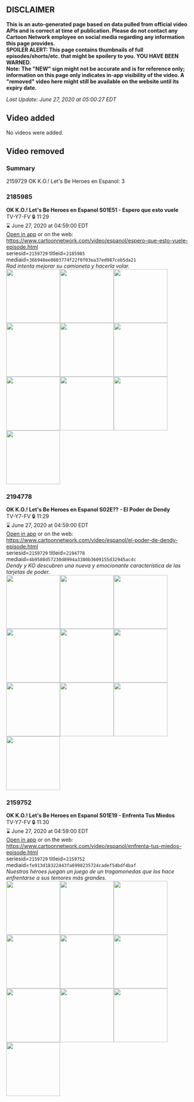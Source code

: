 ## DISCLAIMER
**This is an auto-generated page based on data pulled from official video APIs and is correct at time of publication. Please do not contact any Cartoon Network employee on social media regarding any information this page provides.**  
**SPOILER ALERT: This page contains thumbnails of full episodes/shorts/etc. that might be spoilery to you. YOU HAVE BEEN WARNED.**  
**Note: The "NEW" sign might not be accurate and is for reference only; information on this page only indicates in-app visibility of the video. A "removed" video here might still be available on the website until its expiry date.**  

_Last Update: June 27, 2020 at 05:00:27 EDT_
## Video added
No videos were added.  
## Video removed
### Summary
2159729 OK K.O.! Let's Be Heroes en Espanol: 3  
### 2185985
**OK K.O.! Let's Be Heroes en Espanol S01E51 - Espero que esto vuele**  
TV-Y7-FV 🔒 11:29  
⌛ June 27, 2020 at 04:59:00 EDT  
[Open in app](https://tinyurl.com/ybvfujnq) or on the web: https://www.cartoonnetwork.com/video/espanol/espero-que-esto-vuele-episode.html  
seriesid=`2159729` titleid=`2185985` mediaid=`36b940ee8603774f22f0f03ea37ed987ceb5da21`  
_Rad intenta mejorar su camioneta y hacerla volar._  
<a href="https://s3.amazonaws.com/cartoonorchestrator/2185985_001_1280x720.jpg"><img src="https://s3.amazonaws.com/cartoonorchestrator/2185985_001_640x360.jpg" height="144px" /></a><a href="https://s3.amazonaws.com/cartoonorchestrator/2185985_002_1280x720.jpg"><img src="https://s3.amazonaws.com/cartoonorchestrator/2185985_002_640x360.jpg" height="144px" /></a><a href="https://s3.amazonaws.com/cartoonorchestrator/2185985_003_1280x720.jpg"><img src="https://s3.amazonaws.com/cartoonorchestrator/2185985_003_640x360.jpg" height="144px" /></a><a href="https://s3.amazonaws.com/cartoonorchestrator/2185985_004_1280x720.jpg"><img src="https://s3.amazonaws.com/cartoonorchestrator/2185985_004_640x360.jpg" height="144px" /></a><a href="https://s3.amazonaws.com/cartoonorchestrator/2185985_005_1280x720.jpg"><img src="https://s3.amazonaws.com/cartoonorchestrator/2185985_005_640x360.jpg" height="144px" /></a><a href="https://s3.amazonaws.com/cartoonorchestrator/2185985_006_1280x720.jpg"><img src="https://s3.amazonaws.com/cartoonorchestrator/2185985_006_640x360.jpg" height="144px" /></a><a href="https://s3.amazonaws.com/cartoonorchestrator/2185985_007_1280x720.jpg"><img src="https://s3.amazonaws.com/cartoonorchestrator/2185985_007_640x360.jpg" height="144px" /></a><a href="https://s3.amazonaws.com/cartoonorchestrator/2185985_008_1280x720.jpg"><img src="https://s3.amazonaws.com/cartoonorchestrator/2185985_008_640x360.jpg" height="144px" /></a><a href="https://s3.amazonaws.com/cartoonorchestrator/2185985_009_1280x720.jpg"><img src="https://s3.amazonaws.com/cartoonorchestrator/2185985_009_640x360.jpg" height="144px" /></a><a href="https://s3.amazonaws.com/cartoonorchestrator/2185985_010_1280x720.jpg"><img src="https://s3.amazonaws.com/cartoonorchestrator/2185985_010_640x360.jpg" height="144px" /></a>
### 2194778
**OK K.O.! Let's Be Heroes en Espanol S02E?? - El Poder de Dendy**  
TV-Y7-FV 🔒 11:29  
⌛ June 27, 2020 at 04:59:00 EDT  
[Open in app](https://tinyurl.com/y4c8q6op) or on the web: https://www.cartoonnetwork.com/video/espanol/el-poder-de-dendy-episode.html  
seriesid=`2159729` titleid=`2194778` mediaid=`4b9580d57230d8994a3380b3609155d32945acdc`  
_Dendy y KO descubren una nueva y emocionante característica de las tarjetas de poder._  
<a href="https://s3.amazonaws.com/cartoonorchestrator/2194778_001_1280x720.jpg"><img src="https://s3.amazonaws.com/cartoonorchestrator/2194778_001_640x360.jpg" height="144px" /></a><a href="https://s3.amazonaws.com/cartoonorchestrator/2194778_002_1280x720.jpg"><img src="https://s3.amazonaws.com/cartoonorchestrator/2194778_002_640x360.jpg" height="144px" /></a><a href="https://s3.amazonaws.com/cartoonorchestrator/2194778_003_1280x720.jpg"><img src="https://s3.amazonaws.com/cartoonorchestrator/2194778_003_640x360.jpg" height="144px" /></a><a href="https://s3.amazonaws.com/cartoonorchestrator/2194778_004_1280x720.jpg"><img src="https://s3.amazonaws.com/cartoonorchestrator/2194778_004_640x360.jpg" height="144px" /></a><a href="https://s3.amazonaws.com/cartoonorchestrator/2194778_005_1280x720.jpg"><img src="https://s3.amazonaws.com/cartoonorchestrator/2194778_005_640x360.jpg" height="144px" /></a><a href="https://s3.amazonaws.com/cartoonorchestrator/2194778_006_1280x720.jpg"><img src="https://s3.amazonaws.com/cartoonorchestrator/2194778_006_640x360.jpg" height="144px" /></a><a href="https://s3.amazonaws.com/cartoonorchestrator/2194778_007_1280x720.jpg"><img src="https://s3.amazonaws.com/cartoonorchestrator/2194778_007_640x360.jpg" height="144px" /></a><a href="https://s3.amazonaws.com/cartoonorchestrator/2194778_008_1280x720.jpg"><img src="https://s3.amazonaws.com/cartoonorchestrator/2194778_008_640x360.jpg" height="144px" /></a><a href="https://s3.amazonaws.com/cartoonorchestrator/2194778_009_1280x720.jpg"><img src="https://s3.amazonaws.com/cartoonorchestrator/2194778_009_640x360.jpg" height="144px" /></a><a href="https://s3.amazonaws.com/cartoonorchestrator/2194778_010_1280x720.jpg"><img src="https://s3.amazonaws.com/cartoonorchestrator/2194778_010_640x360.jpg" height="144px" /></a>
### 2159752
**OK K.O.! Let's Be Heroes en Espanol S01E19 - Enfrenta Tus Miedos**  
TV-Y7-FV 🔒 11:30  
⌛ June 27, 2020 at 04:59:00 EDT  
[Open in app](https://tinyurl.com/ya5j8v5z) or on the web: https://www.cartoonnetwork.com/video/espanol/enfrenta-tus-miedos-episode.html  
seriesid=`2159729` titleid=`2159752` mediaid=`fe913d18322443fa6998235724cadef54bdf4baf`  
_Nuestros héroes juegan un juego de un tragamonedas que los hace enfrentarse a sus temores más grandes._  
<a href="https://s3.amazonaws.com/cartoonorchestrator/2159752_001_1280x720.jpg"><img src="https://s3.amazonaws.com/cartoonorchestrator/2159752_001_640x360.jpg" height="144px" /></a><a href="https://s3.amazonaws.com/cartoonorchestrator/2159752_002_1280x720.jpg"><img src="https://s3.amazonaws.com/cartoonorchestrator/2159752_002_640x360.jpg" height="144px" /></a><a href="https://s3.amazonaws.com/cartoonorchestrator/2159752_003_1280x720.jpg"><img src="https://s3.amazonaws.com/cartoonorchestrator/2159752_003_640x360.jpg" height="144px" /></a><a href="https://s3.amazonaws.com/cartoonorchestrator/2159752_004_1280x720.jpg"><img src="https://s3.amazonaws.com/cartoonorchestrator/2159752_004_640x360.jpg" height="144px" /></a><a href="https://s3.amazonaws.com/cartoonorchestrator/2159752_005_1280x720.jpg"><img src="https://s3.amazonaws.com/cartoonorchestrator/2159752_005_640x360.jpg" height="144px" /></a><a href="https://s3.amazonaws.com/cartoonorchestrator/2159752_006_1280x720.jpg"><img src="https://s3.amazonaws.com/cartoonorchestrator/2159752_006_640x360.jpg" height="144px" /></a><a href="https://s3.amazonaws.com/cartoonorchestrator/2159752_007_1280x720.jpg"><img src="https://s3.amazonaws.com/cartoonorchestrator/2159752_007_640x360.jpg" height="144px" /></a><a href="https://s3.amazonaws.com/cartoonorchestrator/2159752_008_1280x720.jpg"><img src="https://s3.amazonaws.com/cartoonorchestrator/2159752_008_640x360.jpg" height="144px" /></a><a href="https://s3.amazonaws.com/cartoonorchestrator/2159752_009_1280x720.jpg"><img src="https://s3.amazonaws.com/cartoonorchestrator/2159752_009_640x360.jpg" height="144px" /></a><a href="https://s3.amazonaws.com/cartoonorchestrator/2159752_010_1280x720.jpg"><img src="https://s3.amazonaws.com/cartoonorchestrator/2159752_010_640x360.jpg" height="144px" /></a>
